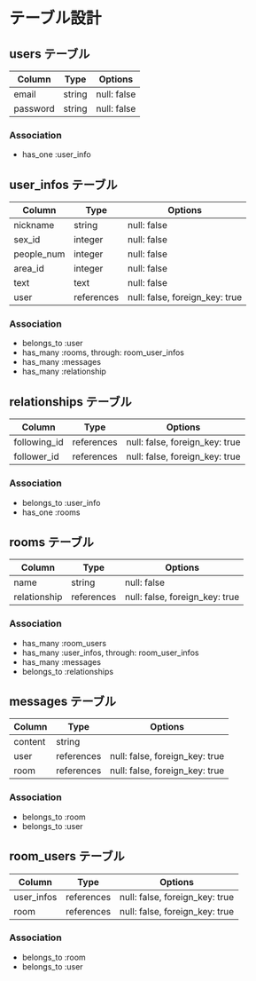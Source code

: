 # テーブル設計

## users テーブル

| Column             | Type    | Options     |
| ------------------ | ------- | ----------- |
| email              | string  | null: false |
| password           | string  | null: false |

### Association

- has_one  :user_info





## user_infos テーブル

| Column           | Type       | Options                        |
| ---------------- | ---------- | ------------------------------ |
| nickname         | string     | null: false                    |
| sex_id           | integer    | null: false                    |
| people_num       | integer    | null: false                    |
| area_id          | integer    | null: false                    |
| text             | text       | null: false                    |
| user             | references | null: false, foreign_key: true |

### Association

- belongs_to :user
- has_many :rooms, through: room_user_infos
- has_many :messages
- has_many :relationship





## relationships テーブル

| Column       | Type       | Options                        |
| ------------ | ---------- | ------------------------------ |
| following_id | references | null: false, foreign_key: true |
| follower_id  | references | null: false, foreign_key: true |

### Association

- belongs_to :user_info
- has_one    :rooms





##  rooms テーブル

| Column         | Type       | Options                        |
| -------------- | ---------- | ------------------------------ |
| name           | string     | null: false                    |
| relationship   | references | null: false, foreign_key: true |

### Association

- has_many   :room_users
- has_many   :user_infos, through: room_user_infos
- has_many   :messages
- belongs_to :relationships





##  messages テーブル

| Column     | Type       | Options                        |
| ---------- | ---------- | ------------------------------ |
| content    | string     |                                |
| user       | references | null: false, foreign_key: true |
| room       | references | null: false, foreign_key: true |

### Association

- belongs_to :room
- belongs_to :user





## room_users テーブル

| Column       | Type       | Options                        |
| ------------ | ---------- | ------------------------------ |
| user_infos   | references | null: false, foreign_key: true |
| room         | references | null: false, foreign_key: true |

### Association

- belongs_to :room
- belongs_to :user